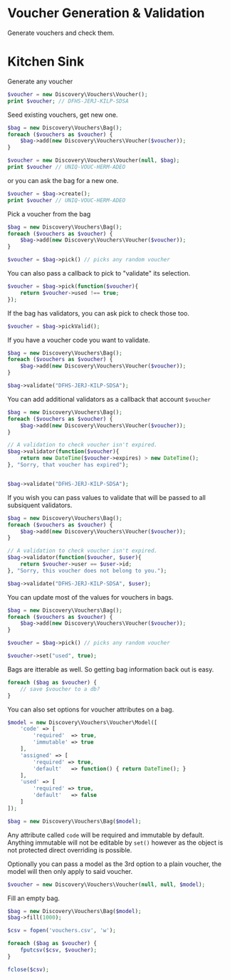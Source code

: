 # Voucher Generation & Validation
Generate vouchers and check them.

# Kitchen Sink

Generate any voucher

```php
$voucher = new Discovery\Vouchers\Voucher();
print $voucher; // DFHS-JERJ-KILP-SDSA
```

Seed existing vouchers, get new one.

```php
$bag = new Discovery\Vouchers\Bag();
foreach ($vouchers as $voucher) {
    $bag->add(new Discovery\Vouchers\Voucher($voucher));
}

$voucher = new Discovery\Vouchers\Voucher(null, $bag);
print $voucher // UNIQ-VOUC-HERM-ADEO
```
or you can ask the bag for a new one.

```php
$voucher = $bag->create();
print $voucher // UNIQ-VOUC-HERM-ADEO

```

Pick a voucher from the bag

```php
$bag = new Discovery\Vouchers\Bag();
foreach ($vouchers as $voucher) {
    $bag->add(new Discovery\Vouchers\Voucher($voucher));
}

$voucher = $bag->pick() // picks any random voucher
```

You can also pass a callback to pick to "validate" its selection.

```php
$voucher = $bag->pick(function($voucher){
    return $voucher->used !== true;
});
```

If the bag has validators, you can ask pick to check those too.

```php
$voucher = $bag->pickValid();
```

If you have a voucher code you want to validate.

```php
$bag = new Discovery\Vouchers\Bag();
foreach ($vouchers as $voucher) {
    $bag->add(new Discovery\Vouchers\Voucher($voucher));
}

$bag->validate("DFHS-JERJ-KILP-SDSA");
```

You can add additional validators as a callback that account `$voucher`

```php
$bag = new Discovery\Vouchers\Bag();
foreach ($vouchers as $voucher) {
    $bag->add(new Discovery\Vouchers\Voucher($voucher));
}

// A validation to check voucher isn't expired.
$bag->validator(function($voucher){
    return new DateTime($voucher->expires) > new DateTime();
}, "Sorry, that voucher has expired");


$bag->validate("DFHS-JERJ-KILP-SDSA");

```

If you wish you can pass values to validate that will be passed to all subsiquent validators.

```php
$bag = new Discovery\Vouchers\Bag();
foreach ($vouchers as $voucher) {
    $bag->add(new Discovery\Vouchers\Voucher($voucher));
}

// A validation to check voucher isn't expired.
$bag->validator(function($voucher, $user){
    return $voucher->user == $user->id;
}, "Sorry, this voucher does not belong to you.");

$bag->validate("DFHS-JERJ-KILP-SDSA", $user);

```

You can update most of the values for vouchers in bags.

```php
$bag = new Discovery\Vouchers\Bag();
foreach ($vouchers as $voucher) {
    $bag->add(new Discovery\Vouchers\Voucher($voucher));
}

$voucher = $bag->pick() // picks any random voucher

$voucher->set("used", true);
```

Bags are itterable as well. So getting bag information back out is easy.

```php
foreach ($bag as $voucher) {
    // save $voucher to a db?
}
```

You can also set options for voucher attributes on a bag.

```php
$model = new Discovery\Vouchers\Voucher\Model([
    'code' => [
        'required'  => true,
        'immutable' => true
    ],
    'assigned' => [
        'required' => true,
        'default'   => function() { return DateTime(); }
    ],
    'used' => [
        'required' => true,
        'default'   => false
    ]
]);

$bag = new Discovery\Vouchers\Bag($model);
```
Any attribute called `code` will be required and immutable by default. Anything immutable will not be editable by `set()` however as the object is not protected direct overriding is possible.

Optionally you can pass a model as the 3rd option to a plain voucher, the model will then only apply to said voucher.

```php
$voucher = new Discovery\Vouchers\Voucher(null, null, $model);
```

Fill an empty bag.

```php
$bag = new Discovery\Vouchers\Bag($model);
$bag->fill(1000);

$csv = fopen('vouchers.csv', 'w');

foreach ($bag as $voucher) {
    fputcsv($csv, $voucher);
}

fclose($csv);
```

